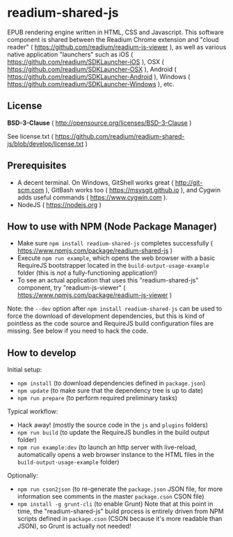 # readium-shared-js

EPUB rendering engine written in HTML, CSS and Javascript.
This software component is shared between the Readium Chrome extension and "cloud reader" ( https://github.com/readium/readium-js-viewer ),
as well as various native application "launchers" such as iOS ( https://github.com/readium/SDKLauncher-iOS ),
OSX ( https://github.com/readium/SDKLauncher-OSX ),
Android ( https://github.com/readium/SDKLauncher-Android ),
Windows ( https://github.com/readium/SDKLauncher-Windows ), etc.


## License

**BSD-3-Clause** ( http://opensource.org/licenses/BSD-3-Clause )

See license.txt ( https://github.com/readium/readium-shared-js/blob/develop/license.txt )


## Prerequisites

* A decent terminal. On Windows, GitShell works great ( http://git-scm.com ), GitBash works too ( https://msysgit.github.io ), and Cygwin adds useful commands ( https://www.cygwin.com ).
* NodeJS ( https://nodejs.org )

## How to use with NPM (Node Package Manager)

* Make sure `npm install readium-shared-js` completes successfully ( https://www.npmjs.com/package/readium-shared-js )
* Execute `npm run example`, which opens the web browser with a basic RequireJS bootstrapper located in the `build-output-usage-example` folder (this is *not* a fully-functioning application!)
* To see an actual application that uses this "readium-shared-js" component, try "readium-js-viewer" ( https://www.npmjs.com/package/readium-js-viewer )

Note: the `--dev` option after `npm install readium-shared-js` can be used to force the download of development dependencies,
but this is kind of pointless as the code source and RequireJS build configuration files are missing.
See below if you need to hack the code.


## How to develop

Initial setup:

* `npm install` (to download dependencies defined in `package.json`)
* `npm update` (to make sure that the dependency tree is up to date)
* `npm run prepare` (to perform required preliminary tasks)

Typical workflow:

* Hack away! (mostly the source code in the `js` and `plugins` folders)
* `npm run build` (to update the RequireJS bundles in the build output folder)
* `npm run example:dev` (to launch an http server with live-reload, automatically opens a web browser instance to the HTML files in the `build-output-usage-example` folder)

Optionally:

* `npm run cson2json` (to re-generate the `package.json` JSON file, for more information see comments in the master `package.cson` CSON file)
* `npm install -g grunt-cli` (to enable Grunt) Note that at this point in time, the "readium-shared-js" build process is entirely driven from NPM scripts defined in `package.cson` (CSON because it's more readable than JSON), so Grunt is actually not needed!

